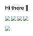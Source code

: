 ### Hi there 👋

<!--
**lim-ye-ji/lim-ye-ji** is a ✨ _special_ ✨ repository because its `README.md` (this file) appears on your GitHub profile.

Here are some ideas to get you started:

- 🔭 I’m currently working on ...
- 🌱 I’m currently learning ...
- 👯 I’m looking to collaborate on ...
- 🤔 I’m looking for help with ...
- 💬 Ask me about ...
- 📫 How to reach me: ...
- 😄 Pronouns: ...
- ⚡ Fun fact: ...
-->

<img src="https://img.shields.io/badge/Python-3776AB?style='plastic'&logo=Python&logoColor=white"/>
<img src="https://img.shields.io/badge/Java-007396?style='plastic'&logo=Java&logoColor=white"/>
<img src="https://img.shields.io/badge/MSSQL-CC2927?style='plastic'&logo=Microsoft SQL Server&logoColor=white"/>
<img src="https://img.shields.io/badge/Python-'black'?style='plastic'&logo=Python&logoColor='3776AB'"/>

<a href="버튼을 눌렀을 때 이동할 링크" target="_blank"><img src="https://img.shields.io/badge/Python-#3776AB?style=뱃지모양&logo=로고&logoColor=로고색상"/></a>
